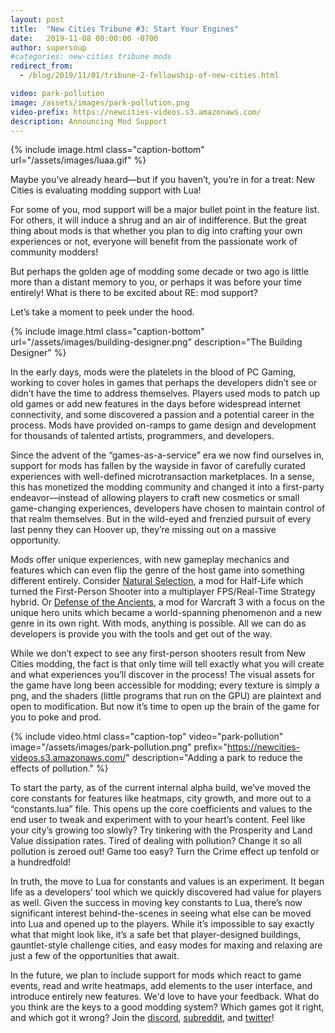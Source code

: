 ```yaml
---
layout: post
title:  "New Cities Tribune #3: Start Your Engines"
date:   2019-11-08 00:00:00 -0700
author: supersoup
#categories: new-cities tribune mods
redirect_from:
  - /blog/2019/11/01/tribune-2-fellowship-of-new-cities.html

video: park-pollution
image: /assets/images/park-pollution.png
video-prefix: https://newcities-videos.s3.amazonaws.com/
description: Announcing Mod Support
---
```


{% include image.html class="caption-bottom"
  url="/assets/images/luaa.gif" %}

Maybe you’ve already heard—but if you haven’t, you’re in for a treat: New Cities is evaluating modding support with Lua!

<!--more-->

For some of you, mod support will be a major bullet point in the feature list. For others, it will induce a shrug and an air of indifference. But the great thing about mods is that whether you plan to dig into crafting your own experiences or not, everyone will benefit from the passionate work of community modders!

But perhaps the golden age of modding some decade or two ago is little more than a distant memory to you, or perhaps it was before your time entirely! What is there to be excited about RE: mod support?

Let’s take a moment to peek under the hood.

{% include image.html class="caption-bottom"
  url="/assets/images/building-designer.png"
  description="The Building Designer" %}

In the early days, mods were the platelets in the blood of PC Gaming, working to cover holes in games that perhaps the developers didn’t see or didn’t have the time to address themselves. Players used mods to patch up old games or add new features in the days before widespread internet connectivity, and some discovered a passion and a potential career in the process. Mods have provided on-ramps to game design and development for thousands of talented artists, programmers, and developers.

Since the advent of the “games-as-a-service” era we now find ourselves in, support for mods has fallen by the wayside in favor of carefully curated experiences with well-defined microtransaction marketplaces. In a sense, this has monetized the modding community and changed it into a first-party endeavor—instead of allowing players to craft new cosmetics or small game-changing experiences, developers have chosen to maintain control of that realm themselves. But in the wild-eyed and frenzied pursuit of every last penny they can Hoover up, they’re missing out on a massive opportunity.

Mods offer unique experiences, with new gameplay mechanics and features which can even flip the genre of the host game into something different entirely. Consider [Natural Selection]( https://www.moddb.com/mods/natural-selection), a mod for Half-Life which turned the First-Person Shooter into a multiplayer FPS/Real-Time Strategy hybrid. Or [Defense of the Ancients]( https://www.moddb.com/mods/dota-allstars), a mod for Warcraft 3 with a focus on the unique hero units which became a world-spanning phenomenon and a new genre in its own right. With mods, anything is possible. All we can do as developers is provide you with the tools and get out of the way.

While we don’t expect to see any first-person shooters result from New Cities modding, the fact is that only time will tell exactly what you will create and what experiences you’ll discover in the process! The visual assets for the game have long been accessible for modding; every texture is simply a png, and the shaders (little programs that run on the GPU) are plaintext and open to modification. But now it’s time to open up the brain of the game for you to poke and prod.

{% include video.html class="caption-top"
  video="park-pollution" image="/assets/images/park-pollution.png"
  prefix="https://newcities-videos.s3.amazonaws.com/"
  description="Adding a park to reduce the effects of pollution." %}

To start the party, as of the current internal alpha build, we’ve moved the core constants for features like heatmaps, city growth, and more out to a “constants.lua” file. This opens up the core coefficients and values to the end user to tweak and experiment with to your heart’s content. Feel like your city’s growing too slowly? Try tinkering with the Prosperity and Land Value dissipation rates. Tired of dealing with pollution? Change it so all pollution is zeroed out! Game too easy? Turn the Crime effect up tenfold or a hundredfold!

In truth, the move to Lua for constants and values is an experiment. It began life as a developers’ tool which we quickly discovered had value for players as well. Given the success in moving key constants to Lua, there’s now significant interest behind-the-scenes in seeing what else can be moved into Lua and opened up to the players. While it’s impossible to say exactly what that might look like, it’s a safe bet that player-designed buildings, gauntlet-style challenge cities, and easy modes for maxing and relaxing are just a few of the opportunities that await.

In the future, we plan to include support for mods which react to game events, read and write heatmaps, add elements to the user interface, and introduce entirely new features. We'd love to have your feedback. What do you think are the keys to a good modding system? Which games got it right, and which got it wrong? Join the [discord], [subreddit], and [twitter]!

[subreddit]: https://www.reddit.com/r/New_Cities
[discord]: https://discord.gg/udgeB2E
[twitter]: https://twitter.com/lone_pine_games


